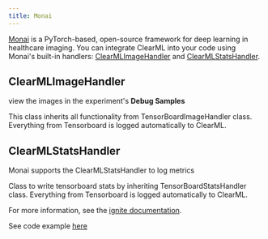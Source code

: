 ```yaml
---
title: Monai
---
```


[Monai](https://github.com/Project-MONAI/MONAI) is a PyTorch-based, open-source framework for deep learning in healthcare imaging. You can integrate ClearML into your code using Monai's built-in handlers: [ClearMLImageHandler](#clearmlimagehandler) 
and [ClearMLStatsHandler](#clearmlstatshandler). 

## ClearMLImageHandler

view the images in the experiment's **Debug Samples**

This class inherits all functionality from TensorBoardImageHandler class.
    Everything from Tensorboard is logged automatically to ClearML.

## ClearMLStatsHandler
Monai supports the ClearMLStatsHandler to log metrics 

Class to write tensorboard stats by inheriting TensorBoardStatsHandler class.
    Everything from Tensorboard is logged automatically to ClearML.


For more information, see the [ignite documentation](https://pytorch.org/ignite/generated/ignite.contrib.handlers.clearml_logger.html). 

See code example [here](https://github.com/pytorch/ignite/blob/master/examples/contrib/mnist/mnist_with_clearml_logger.py)

